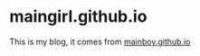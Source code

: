 maingirl.github.io
=====================
This is my blog, it comes from [mainboy.github.io](https://mainboy.github.io)
